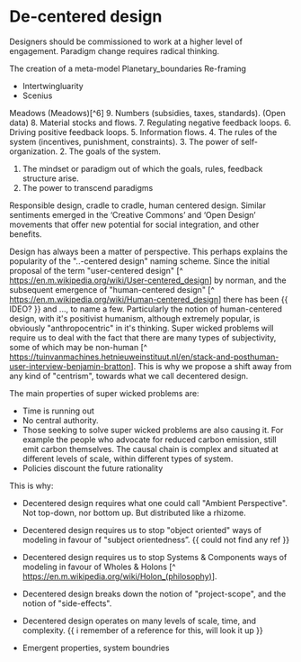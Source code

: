 # De-centered design

Designers should be commissioned to work at a higher level of engagement. Paradigm change requires radical thinking.


The creation of a meta-model
    Planetary_boundaries
    Re-framing


* Intertwingluarity
* Scenius

Meadows (Meadows)[^6]
9. Numbers (subsidies, taxes, standards).
    (Open data)
8. Material stocks and flows.
7. Regulating negative feedback loops.
6. Driving positive feedback loops.
5. Information flows.
4. The rules of the system (incentives, punishment, constraints).
3. The power of self-organization.
2. The goals of the system.
1. The mindset or paradigm out of which the goals, rules, feedback structure  arise.
0. The power to transcend paradigms


Responsible design, cradle to cradle, human centered design. Similar sentiments emerged in the ‘Creative Commons’ and ‘Open Design’ movements that offer new potential for social integration, and other benefits.


Design has always been a matter of perspective. This perhaps explains the popularity of the "..-centered design" naming scheme. Since the initial proposal of the term "user-centered design" [^ <https://en.m.wikipedia.org/wiki/User-centered_design>] by norman, and the subsequent emergence of "human-centered design" [^ <https://en.m.wikipedia.org/wiki/Human-centered_design>] there has been {{ IDEO? }}  and ..., to name a few. Particularly the notion of human-centered design, with it's positivist humanism, although extremely popular, is obviously "anthropocentric" in it's thinking. Super wicked problems will require us to deal with the fact that there are many types of subjectivity, some of which may be non-human [^ <https://tuinvanmachines.hetnieuweinstituut.nl/en/stack-and-posthuman-user-interview-benjamin-bratton>]. This is why we propose a shift away from any kind of "centrism", towards what we call decentered design.

The main properties of super wicked problems are:

* Time is running out
* No central authority.
* Those seeking to solve super wicked problems are also causing it. For example the people who advocate for reduced carbon emission, still emit carbon themselves. The causal chain is complex and situated at different levels of scale, within different types of system.
* Policies discount the future rationality

This is why:

* Decentered design requires what one could call "Ambient Perspective". Not top-down, nor bottom up. But distributed like a rhizome.

* Decentered design requires us to stop "object oriented" ways of modeling in favour of "subject orientedness”. {{ could not find any ref }}

* Decentered design requires us to stop Systems & Components ways of modeling in favour of Wholes & Holons [^ <https://en.m.wikipedia.org/wiki/Holon_(philosophy)>].

* Decentered design breaks down the notion of "project-scope", and the notion of "side-effects".

* Decentered design operates on many levels of scale, time, and complexity. {{ i remember of a reference for this, will look it up }}

* Emergent properties, system boundries
